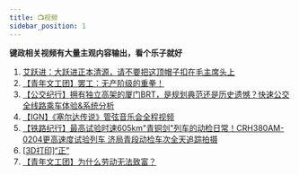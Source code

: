 ```yaml
---
title: 📺视频
sidebar_position: 1
---
```


**键政相关视频有大量主观内容输出，看个乐子就好**

1. [艾跃进：大跃进正本清源，请不要把这顶帽子扣在毛主席头上](https://www.bilibili.com/video/BV19j421m7fA/)
2. [【青年文工团】罢工：无产阶级的重拳！](https://www.bilibili.com/video/BV11C4y1A7Zq)
3. [【公交纪行】拥有独立高架的厦门BRT，是规划典范还是历史遗憾？快速公交全线路乘车体验&系统分析](https://www.bilibili.com/video/BV11H4y177Ms)
4. [【IGN】《塞尔达传说》管弦音乐会全程视频](https://www.bilibili.com/video/BV1YZ421U7TH)
5. [【铁路纪行】最高试验时速605km"青铜剑"列车的动检日常！CRH380AM-0204更高速度试验列车 济局青段动检车次全天追踪拍摄](https://www.bilibili.com/video/BV1b341127rm)
6. [[3D打印]“正”](https://www.bilibili.com/video/BV1S6421u7qd)
7. [【青年文工团】为什么劳动无法致富？](https://www.bilibili.com/video/BV16y421i7AW)